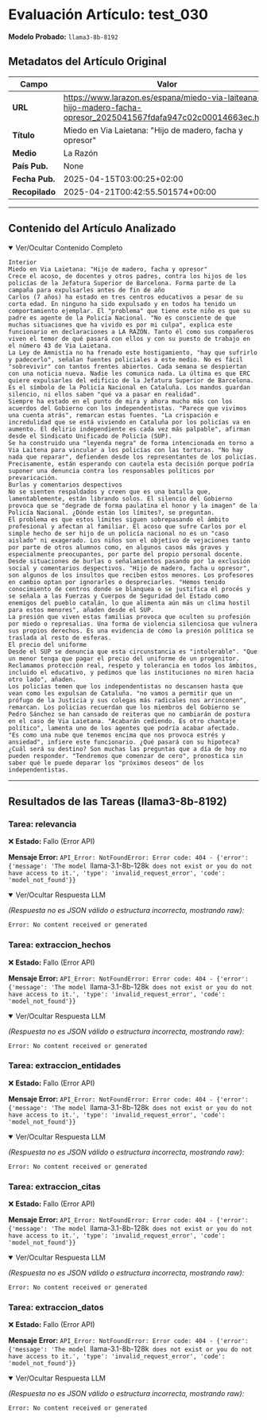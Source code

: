 # Evaluación Artículo: test_030
**Modelo Probado:** `llama3-8b-8192`

## Metadatos del Artículo Original

| Campo          | Valor                                      |
|----------------|--------------------------------------------|
| **URL**        | https://www.larazon.es/espana/miedo-via-laiteana-hijo-madero-facha-opresor_2025041567fdafa947c02c00014663ec.html           |
| **Título**     | Miedo en Via Laietana: "Hijo de madero, facha y opresor"       |
| **Medio**      | La Razón         |
| **País Pub.**  | None |
| **Fecha Pub.** | 2025-04-15T03:00:25+02:00 |
| **Recopilado** | 2025-04-21T00:42:55.501574+00:00 |

---

## Contenido del Artículo Analizado

<details open>
<summary>Ver/Ocultar Contenido Completo</summary>

```text
Interior
Miedo en Via Laietana: "Hijo de madero, facha y opresor"
Crece el acoso, de docentes y otros padres, contra los hijos de los policías de la Jefatura Superior de Barcelona. Forma parte de la campaña para expulsarles antes de fin de año
Carlos (7 años) ha estado en tres centros educativos a pesar de su corta edad. En ninguno ha sido expulsado y en todos ha tenido un comportamiento ejemplar. El "problema" que tiene este niño es que su padre es agente de la Policía Nacional. "No es consciente de que muchas situaciones que ha vivido es por mi culpa", explica este funcionario en declaraciones a LA RAZÓN. Tanto él como sus compañeros viven el temor de qué pasará con ellos y con su puesto de trabajo en el número 43 de Via Laietana.
La Ley de Amnistía no ha frenado este hostigamiento, "hay que sufrirlo y padecerlo", señalan fuentes policiales a este medio. No es fácil "sobrevivir" con tantos frentes abiertos. Cada semana se despiertan con una noticia nueva. Nadie les comunica nada. La última es que ERC quiere expulsarles del edificio de la Jefatura Superior de Barcelona. Es el símbolo de la Policía Nacional en Cataluña. Los mandos guardan silencio, ni ellos saben "qué va a pasar en realidad".
Siempre ha estado en el punto de mira y ahora mucho más con los acuerdos del Gobierno con los independentistas. "Parece que vivimos una cuenta atrás", remarcan estas fuentes. "La crispación e incredulidad que se está viviendo en Cataluña por los policías va en aumento. El delirio independiente es cada vez más palpable", afirman desde el Sindicato Unificado de Policía (SUP).
Se ha construido una "leyenda negra" de forma intencionada en torno a Via Laitena para vincular a los policías con las torturas. "No hay nada que reparar", defienden desde los representantes de los policías. Precisamente, están esperando con cautela esta decisión porque podría suponer una denuncia contra los responsables políticos por prevaricación.
Burlas y comentarios despectivos
No se sienten respaldados y creen que es una batalla que, lamentablemente, están librando solos. El silencio del Gobierno provoca que se "degrade de forma paulatina el honor y la imagen" de la Policía Nacional. ¿Dónde están los límites?, se preguntan.
El problema es que estos límites siguen sobrepasando el ámbito profesional y afectan al familiar. El acoso que sufre Carlos por el simple hecho de ser hijo de un policía nacional no es un "caso aislado" ni exagerado. Los niños son el objetivo de vejaciones tanto por parte de otros alumnos como, en algunos casos más graves y especialmente preocupantes, por parte del propio personal docente.
Desde situaciones de burlas o señalamientos pasando por la exclusión social y comentarios despectivos. "Hijo de madero, facha u opresor", son algunos de los insultos que reciben estos menores. Los profesores en cambio optan por ignorarles o despreciarles. "Hemos tenido conocimiento de centros donde se blanquea o se justifica el procés y se señala a las Fuerzas y Cuerpos de Seguridad del Estado como enemigos del pueblo catalán, lo que alimenta aún más un clima hostil para estos menores", añaden desde el SUP.
La presión que viven estas familias provoca que oculten su profesión por miedo o represalias. Una forma de violencia silenciosa que vulnera sus propios derechos. Es una evidencia de cómo la presión política se traslada al resto de esferas.
El precio del uniforme
Desde el SUP se denuncia que esta circunstancia es "intolerable". "Que un menor tenga que pagar el precio del uniforme de un progenitor. Reclamamos protección real, respeto y tolerancia en todos los ámbitos, incluido el educativo, y pedimos que las instituciones no miren hacia otro lado", añaden.
Los policías temen que los independentistas no descansen hasta que vean como les expulsan de Cataluña. "no vamos a permitir que un prófugo de la Justicia y sus colegas más radicales nos arrinconen", remarcan. Los policías recuerdan que los miembros del Gobierno se Pedro Sánchez se han cansado de reiteras que no cambiarán de postura en el caso de Via Laietana. "Acabarán cediendo. Es otro chantaje político", lamenta uno de los agentes que podría acabar afectado.
"Es como una nube que tenemos encima que nos provoca estrés y ansiedad", infiere este funcionario. ¿Qué pasará con su hipoteca? ¿Cuál será su destino? Son muchas las preguntas que a día de hoy no pueden responder. "Tendremos que comenzar de cero", pronostica sin saber qué le puede deparar los "próximos deseos" de los independentistas.
```
</details>

---

## Resultados de las Tareas (llama3-8b-8192)

### Tarea: relevancia

❌ **Estado:** Fallo (Error API)

   **Mensaje Error:** `API_Error: NotFoundError: Error code: 404 - {'error': {'message': 'The model `llama-3.1-8b-128k` does not exist or you do not have access to it.', 'type': 'invalid_request_error', 'code': 'model_not_found'}}`


<details open>
<summary>Ver/Ocultar Respuesta LLM</summary>

_(Respuesta no es JSON válido o estructura incorrecta, mostrando raw):_
```
Error: No content received or generated
```
</details>


### Tarea: extraccion_hechos

❌ **Estado:** Fallo (Error API)

   **Mensaje Error:** `API_Error: NotFoundError: Error code: 404 - {'error': {'message': 'The model `llama-3.1-8b-128k` does not exist or you do not have access to it.', 'type': 'invalid_request_error', 'code': 'model_not_found'}}`


<details open>
<summary>Ver/Ocultar Respuesta LLM</summary>

_(Respuesta no es JSON válido o estructura incorrecta, mostrando raw):_
```
Error: No content received or generated
```
</details>


### Tarea: extraccion_entidades

❌ **Estado:** Fallo (Error API)

   **Mensaje Error:** `API_Error: NotFoundError: Error code: 404 - {'error': {'message': 'The model `llama-3.1-8b-128k` does not exist or you do not have access to it.', 'type': 'invalid_request_error', 'code': 'model_not_found'}}`


<details open>
<summary>Ver/Ocultar Respuesta LLM</summary>

_(Respuesta no es JSON válido o estructura incorrecta, mostrando raw):_
```
Error: No content received or generated
```
</details>


### Tarea: extraccion_citas

❌ **Estado:** Fallo (Error API)

   **Mensaje Error:** `API_Error: NotFoundError: Error code: 404 - {'error': {'message': 'The model `llama-3.1-8b-128k` does not exist or you do not have access to it.', 'type': 'invalid_request_error', 'code': 'model_not_found'}}`


<details open>
<summary>Ver/Ocultar Respuesta LLM</summary>

_(Respuesta no es JSON válido o estructura incorrecta, mostrando raw):_
```
Error: No content received or generated
```
</details>


### Tarea: extraccion_datos

❌ **Estado:** Fallo (Error API)

   **Mensaje Error:** `API_Error: NotFoundError: Error code: 404 - {'error': {'message': 'The model `llama-3.1-8b-128k` does not exist or you do not have access to it.', 'type': 'invalid_request_error', 'code': 'model_not_found'}}`


<details open>
<summary>Ver/Ocultar Respuesta LLM</summary>

_(Respuesta no es JSON válido o estructura incorrecta, mostrando raw):_
```
Error: No content received or generated
```
</details>
